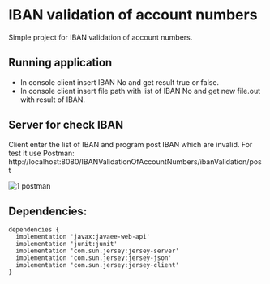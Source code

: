 # IBAN validation of account numbers
Simple project for IBAN validation of account numbers.

## Running application
- In console client insert IBAN No and get result true or false.
- In console client insert file path with list of IBAN No and get new file.out with result of IBAN. 

## Server for check IBAN 
Client enter the list of IBAN and program post IBAN which are invalid. For test it use Postman:
http://localhost:8080/IBANValidationOfAccountNumbers/ibanValidation/post

![1 postman](https://user-images.githubusercontent.com/56863735/87912192-9b143a80-ca75-11ea-8b28-3103561f9664.PNG)


## Dependencies:
```
dependencies {
  implementation 'javax:javaee-web-api'
  implementation 'junit:junit'
  implementation 'com.sun.jersey:jersey-server'
  implementation 'com.sun.jersey:jersey-json'
  implementation 'com.sun.jersey:jersey-client'
}
```
